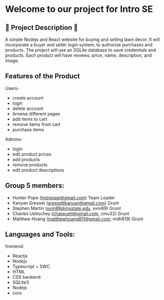 # Welcome to our project for Intro SE 

## 🚧 Project Description 🚧
A simple Nodejs and React website for buying and selling lawn decor.
It will incorporate a buyer and seller login system, to authorize purchases and products. The project will use an SQLite database to save credentials and products. Each product will have reviews, price, name, description, and image.

## Features of the Product
Users-
* create account
* login
* delete account
* browse different pages
* add items to cart
* remove items from cart
* purchase items

Admins-
* login
* edit product prices
* add products
* remove products
* edit product descriptions

## Group 5 members:
* Hunter Pope (hntrpope@gmail.com) Team Leader
* Kanyan Gresset (gressettkanyan@gmail.com) Grunt
* Stephen Martin (svm89@msstate.edu, svm89) Grunt
* Charles Ueltschey (chaseuelt@gmail.com, cmu32) Grunt
* Matthew Hoang (matthewhoang811@gmail.com, mdh819) Grunt

## Languages and Tools:
frontend:
* Reactjs
* Nodejs
* Typescript + SWC
* HTML
* CSS
backend:
* SQLite3
* Nodejs
* cors


